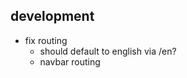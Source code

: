 ## development

- fix routing
    - should default to english via /en?
    - navbar routing

    
    